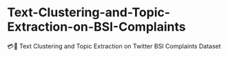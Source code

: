 # Text-Clustering-and-Topic-Extraction-on-BSI-Complaints
💳💬 Text Clustering and Topic Extraction on Twitter BSI Complaints Dataset
